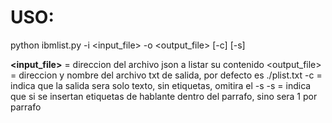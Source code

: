 # USO:
python ibmlist.py -i <input_file> -o <output_file> [-c] [-s]

**<input_file>** = direccion del archivo json a listar su contenido 
<output_file> = direccion y nombre del archivo txt de salida, por defecto es ./plist.txt
-c = indica que la salida sera solo texto, sin etiquetas, omitira el -s 
-s = indica que si se insertan etiquetas de hablante dentro del parrafo, sino sera 1 por parrafo